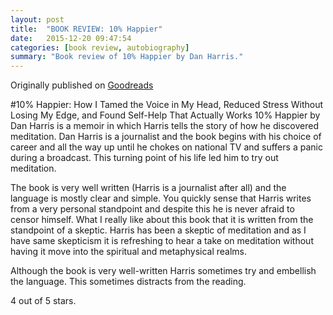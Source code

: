 ```yaml
---
layout: post
title:  "BOOK REVIEW: 10% Happier"
date:   2015-12-20 09:47:54
categories: [book review, autobiography]
summary: "Book review of 10% Happier by Dan Harris."
---
```

Originally published on [Goodreads](https://www.goodreads.com/review/show/1122313023)

#10% Happier: How I Tamed the Voice in My Head, Reduced Stress Without Losing My Edge, and Found Self-Help That Actually Works
10% Happier by Dan Harris is a memoir in which Harris tells the story of how he discovered meditation. Dan Harris is a journalist and the book begins with his choice of career and all the way up until he chokes on national TV and suffers a panic during a broadcast. This turning point of his life led him to try out meditation.

The book is very well written (Harris is a journalist after all) and the language is mostly clear and simple. You quickly sense that Harris writes from a very personal standpoint and despite this he is never afraid to censor himself. What I really like about this book that it is written from the standpoint of a skeptic. Harris has been a skeptic of meditation and as I have same skepticism it is refreshing to hear a take on meditation without having it move into the spiritual and metaphysical realms.

Although the book is very well-written Harris sometimes try and embellish the language. This sometimes distracts from the reading.

4 out of 5 stars.
